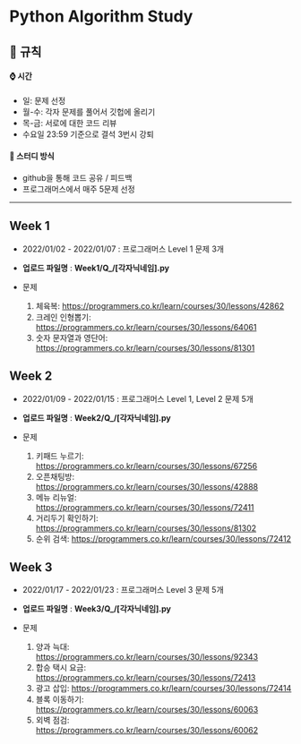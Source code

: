 # Python Algorithm Study

## 📝 규칙  

#### ⌚ 시간

- 일: 문제 선정
- 월-수: 각자 문제를 풀어서 깃헙에 올리기
- 목-금: 서로에 대한 코드 리뷰
- 수요일 23:59 기준으로 결석 3번시 강퇴

#### 📝 스터디 방식
- github을 통해 코드 공유 / 피드백
- 프로그래머스에서 매주 5문제 선정

---
## Week 1  

- 2022/01/02 - 2022/01/07  : 프로그래머스 Level 1 문제 3개 

- __업로드 파일명__ : __Week1/Q\_/[각자닉네임].py__ 
- 문제
  1. 체육복: <https://programmers.co.kr/learn/courses/30/lessons/42862>
  2. 크레인 인형뽑기: <https://programmers.co.kr/learn/courses/30/lessons/64061>
  3. 숫자 문자열과 영단어: <https://programmers.co.kr/learn/courses/30/lessons/81301>

## Week 2

- 2022/01/09 - 2022/01/15  : 프로그래머스 Level 1, Level 2 문제 5개 

- __업로드 파일명__ : __Week2/Q\_/[각자닉네임].py__ 
- 문제
  1. 키패드 누르기: <https://programmers.co.kr/learn/courses/30/lessons/67256>
  2. 오픈채팅방: <https://programmers.co.kr/learn/courses/30/lessons/42888>
  3. 메뉴 리뉴얼: <https://programmers.co.kr/learn/courses/30/lessons/72411>
  4. 거리두기 확인하기: <https://programmers.co.kr/learn/courses/30/lessons/81302>
  5. 순위 검색: <https://programmers.co.kr/learn/courses/30/lessons/72412>
  

## Week 3

- 2022/01/17 - 2022/01/23  :  프로그래머스 Level 3 문제 5개

- __업로드 파일명__ : __Week3/Q\_/[각자닉네임].py__
- 문제
  1. 양과 늑대: <https://programmers.co.kr/learn/courses/30/lessons/92343>
  2. 합승 택시 요금: <https://programmers.co.kr/learn/courses/30/lessons/72413>
  3. 광고 삽입: <https://programmers.co.kr/learn/courses/30/lessons/72414>
  4. 블록 이동하기: <https://programmers.co.kr/learn/courses/30/lessons/60063>
  5. 외벽 점검: <https://programmers.co.kr/learn/courses/30/lessons/60062>

